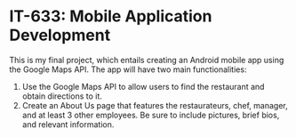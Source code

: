 # IT-633: Mobile Application Development
This is my final project, which entails creating an Android mobile app using the Google Maps API.
The app will have two main functionalities:
  1. Use the Google Maps API to allow users to find the restaurant and obtain directions to it.
  2. Create an About Us page that features the restaurateurs, chef, manager, and at least 3 other employees. Be sure to include pictures, brief bios, and relevant information.
